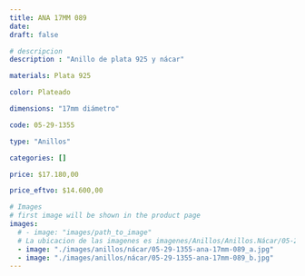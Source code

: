 ```yaml
---
title: ANA 17MM 089
date: 
draft: false

# descripcion
description : "Anillo de plata 925 y nácar"

materials: Plata 925

color: Plateado

dimensions: "17mm diámetro"

code: 05-29-1355

type: "Anillos"

categories: []

price: $17.180,00

price_eftvo: $14.600,00

# Images
# first image will be shown in the product page
images:
  # - image: "images/path_to_image"
  # La ubicacion de las imagenes es imagenes/Anillos/Anillos.Nácar/05-29-1355-ana-17mm-089
  - image: "./images/anillos/nácar/05-29-1355-ana-17mm-089_a.jpg"
  - image: "./images/anillos/nácar/05-29-1355-ana-17mm-089_b.jpg"
---
```

